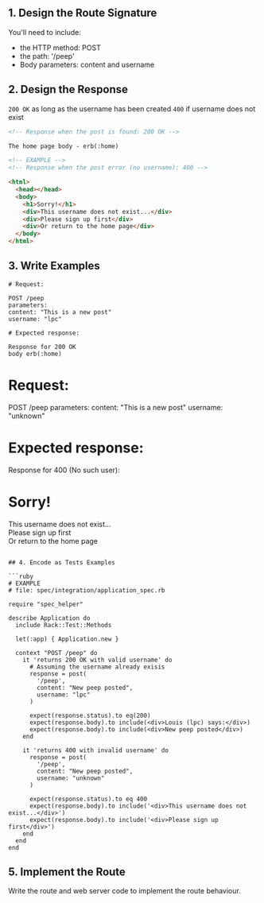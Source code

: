 
## 1. Design the Route Signature

You'll need to include:
  * the HTTP method: POST
  * the path: '/peep'
  * Body parameters: content and username

## 2. Design the Response

`200 OK` as long as the username has been created
`400` if username does not exist

```html
<!-- Response when the post is found: 200 OK -->

The home page body - erb(:home)
```

```html
<!-- EXAMPLE -->
<!-- Response when the post error (no username): 400 -->

<html>
  <head></head>
  <body>
    <h1>Sorry!</h1>
    <div>This username does not exist...</div>
    <div>Please sign up first</div>
    <div>Or return to the home page</div>
  </body>
</html>
```

## 3. Write Examples

```
# Request:

POST /peep
parameters:
content: "This is a new post"
username: "lpc"

# Expected response:

Response for 200 OK
body erb(:home)
```
# Request:

POST /peep
parameters:
content: "This is a new post"
username: "unknown"

# Expected response:

Response for 400 (No such user):

<html>
  <head></head>
  <body>
    <h1>Sorry!</h1>
    <div>This username does not exist...</div>
    <div>Please sign up first</div>
    <div>Or return to the home page</div>
  </body>
</html>

```

## 4. Encode as Tests Examples

```ruby
# EXAMPLE
# file: spec/integration/application_spec.rb

require "spec_helper"

describe Application do
  include Rack::Test::Methods

  let(:app) { Application.new }

  context "POST /peep" do
    it 'returns 200 OK with valid username' do
      # Assuming the username already exisis
      response = post(
        '/peep',
        content: "New peep posted",
        username: "lpc"
      )

      expect(response.status).to eq(200)
      expect(response.body).to include(<div>Louis (lpc) says:</div>)
      expect(response.body).to include(<div>New peep posted</div>)
    end

    it 'returns 400 with invalid username' do
      response = post(
        '/peep',
        content: "New peep posted",
        username: "unknown"
      )

      expect(response.status).to eq 400
      expect(response.body).to include('<div>This username does not exist...</div>')
      expect(response.body).to include('<div>Please sign up first</div>')
    end
  end
end
```

## 5. Implement the Route

Write the route and web server code to implement the route behaviour.